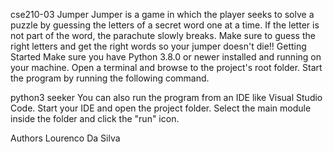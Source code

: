cse210-03
Jumper
Jumper is a game in which the player seeks to solve a puzzle by guessing the letters of a secret word one at a time. If the letter is not part of the word, the parachute slowly breaks. Make sure to guess the right letters and get the right words so your jumper doesn't die!!
Getting Started
Make sure you have Python 3.8.0 or newer installed and running on your machine. Open a terminal and browse to the project's root folder. Start the program by running the following command.

python3 seeker
You can also run the program from an IDE like Visual Studio Code. Start your IDE and open the project folder. Select the main module inside the folder and click the "run" icon.



Authors
Lourenco Da Silva